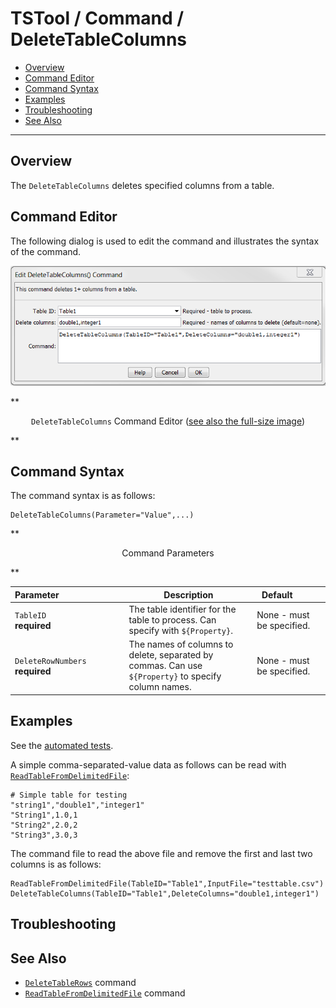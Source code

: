 # TSTool / Command / DeleteTableColumns #

* [Overview](#overview)
* [Command Editor](#command-editor)
* [Command Syntax](#command-syntax)
* [Examples](#examples)
* [Troubleshooting](#troubleshooting)
* [See Also](#see-also)

-------------------------

## Overview ##

The `DeleteTableColumns` deletes specified columns from a table.

## Command Editor ##

The following dialog is used to edit the command and illustrates the syntax of the command.

![DeleteTableColumns](DeleteTableColumns.png)

**<p style="text-align: center;">
`DeleteTableColumns` Command Editor (<a href="../DeleteTableColumns.png">see also the full-size image</a>)
</p>**

## Command Syntax ##

The command syntax is as follows:

```text
DeleteTableColumns(Parameter="Value",...)
```
**<p style="text-align: center;">
Command Parameters
</p>**

| **Parameter**&nbsp;&nbsp;&nbsp;&nbsp;&nbsp;&nbsp;&nbsp;&nbsp;&nbsp;&nbsp;&nbsp;&nbsp;&nbsp;&nbsp;&nbsp;&nbsp;&nbsp;&nbsp;&nbsp;&nbsp;&nbsp;&nbsp;&nbsp;&nbsp;&nbsp;&nbsp; | **Description** | **Default**&nbsp;&nbsp;&nbsp;&nbsp;&nbsp;&nbsp;&nbsp;&nbsp;&nbsp;&nbsp; |
| --------------|-----------------|----------------- |
|`TableID`<br>**required**|The table identifier for the table to process. Can specify with `${Property}`.|None - must be specified.|
|`DeleteRowNumbers`<br>**required**|The names of columns to delete, separated by commas. Can use `${Property}` to specify column names.|None - must be specified.|

## Examples ##

See the [automated tests](https://github.com/OpenCDSS/cdss-app-tstool-test/tree/master/test/regression/commands/general/DeleteTableColumns).

A simple comma-separated-value data as follows can be read with [`ReadTableFromDelimitedFile`](../ReadTableFromDelimitedFile/ReadTableFromDelimitedFile.md):

```
# Simple table for testing
"string1","double1","integer1"
"String1",1.0,1
"String2",2.0,2
"String3",3.0,3
```

The command file to read the above file and remove the first and last two columns is as follows:

```
ReadTableFromDelimitedFile(TableID="Table1",InputFile="testtable.csv")
DeleteTableColumns(TableID="Table1",DeleteColumns="double1,integer1")

```

## Troubleshooting ##

## See Also ##

* [`DeleteTableRows`](../DeleteTableRows/DeleteTableRows.md) command
* [`ReadTableFromDelimitedFile`](../ReadTableFromDelimitedFile/ReadTableFromDelimitedFile.md) command
